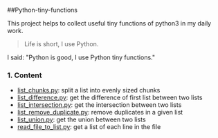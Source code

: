 ##Python-tiny-functions

This project helps to collect useful tiny functions of python3 in my daily work.

> Life is short, I use Python.

I said: "Python is good, I use Python tiny functions."

### 1. Content

- [list_chunks.py](list_chunks.py): split a list into evenly sized chunks
- [list_difference.py](list_difference.py): get the difference of first list between two lists
- [list_intersection.py](list_intersection.py): get the intersection between two lists
- [list_remove_duplicate.py](list_remove_duplicate.py): remove duplicates in a given list
- [list_union.py](list_union.py): get the union between two lists
- [read_file_to_list.py](read_file_to_list.py): get a list of each line in the file


